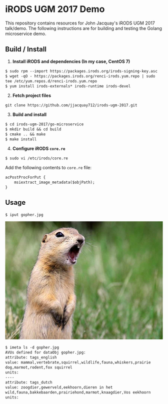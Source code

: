 # iRODS UGM 2017 Demo

This repository contains resources for John Jacquay's iRODS UGM 2017 talk/demo. The following instructions are for building and testing the Golang microservice demo.

## Build / Install

1. **Install iRODS and dependencies (In my case, CentOS 7)**
```
$ sudo rpm --import https://packages.irods.org/irods-signing-key.asc
$ wget -qO - https://packages.irods.org/renci-irods.yum.repo | sudo tee /etc/yum.repos.d/renci-irods.yum.repo
$ yum install irods-externals* irods-runtime irods-devel
```

2. **Fetch project files**
```
git clone https://github.com/jjacquay712/irods-ugm-2017.git
```

3. **Build and install**
```
$ cd irods-ugm-2017/go-microservice
$ mkdir build && cd build
$ cmake .. && make
$ make install
```

4. **Configure iRODS `core.re`**
```
$ sudo vi /etc/irods/core.re
```

Add the following contents to `core.re` file:
```
acPostProcForPut {
	msiextract_image_metadata($objPath);
}
```

## Usage

```
$ iput gopher.jpg
```

![Gopher Picture](/gopher.jpg?raw=true "Gophers are cool")

```
$ imeta ls -d gopher.jpg
AVUs defined for dataObj gopher.jpg:
attribute: tags_english
value: mammal,vertebrate,squirrel,wildlife,fauna,whiskers,prairie dog,marmot,rodent,fox squirrel
units: 
----
attribute: tags_dutch
value: zoogdier,gewerveld,eekhoorn,dieren in het wild,fauna,bakkebaarden,prairiehond,marmot,knaagdier,Vos eekhoorn
units: 
```
